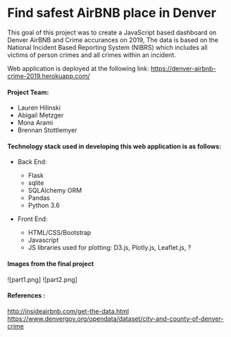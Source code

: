 
# Find safest AirBNB place in Denver

This goal of this project was to create a JavaScript based dashboard on Denver AirBNB and Crime accurances on 2019, The data is based on the National Incident Based Reporting System (NIBRS) which includes all victims of person crimes and all crimes within an incident.

Web application is deployed at the following link: 
https://denver-airbnb-crime-2019.herokuapp.com/

#### Project Team:
* Lauren Hilinski
* Abigail Metzger
* Mona Arami
* Brennan Stottlemyer

#### Technology stack used in developing this web application is as follows:

* Back End: 
  * Flask
  * sqlite
  * SQLAlchemy ORM
  * Pandas
  * Python 3.6

* Front End: 
  * HTML/CSS/Bootstrap
  * Javascript
  * JS libraries used for plotting: D3.js, Plotly.js, Leaflet.js, ?


#### Images from the final project
![part1.png]
![part2.png]


#### References :
http://insideairbnb.com/get-the-data.html
https://www.denvergov.org/opendata/dataset/city-and-county-of-denver-crime


